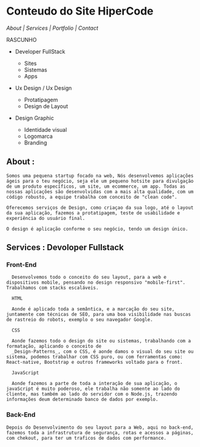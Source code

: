  # Conteudo do Site HiperCode

_About | Services | Portfolio | Contact_


RASCUNHO
- Developer FullStack
  - Sites
  - Sistemas 
  - Apps  

- Ux Design / Ux Design
  - Protatipagem
  - Design de Layout

- Design Graphic
  - Identidade visual
  - Logomarca
  - Branding 


## __About__ :

```
Somos uma pequena startup focado na web, Nós desenvolvemos aplicações ágeis para o teu negócio, seja ele um pequeno hotsite para divulgação de um produto específicos, um site, um ecommerce, um app. Todas as nossas aplicações são desenvolvidas com a mais alta qualidade, com um código robusto, a equipe trabalha com conceito de "clean code".

Oferecemos serviços de Design, como criaçao da sua logo, até o layout da sua aplicação, fazemos a protatipagem, teste de usabilidade e experiência do usuário final.

O design é aplicação conforme o seu negócio, tendo um design único.
```

## __Services__ : Devoloper Fullstack


### __Front-End__
```
  Desenvolvemos todo o conceito do seu layout, para a web e dispositivos mobile, pensando no design responsivo "mobile-first". Trabalhamos com stacks escaláveis. 

  HTML
  
  Aonde é aplicado toda a semântica, e a marcação do seu site, juntamente com técnicas de SEO, para uma boa visibilidade nas buscas de rastreio do robots, exemplo o seu navegador Google.  
  
  CSS

  Aonde fazemos todo o design do site ou sistemas, trabalhando com a formatação, aplicando o conceito de 
  _Design-Patterns_, com o CSS, é aonde damos o visual do seu site ou sistema, podemos trabalhar com CSS puro, ou com ferramentas como: React-native, Bootstrap e outros frameworks voltado para o front.
  
  JavaScript 

  Aonde fazemos a parte de toda a interação de sua aplicação, o javaScript é muito poderoso, ele trabalha não somente ao lado do cliente, mas também ao lado do servidor com o Node.js, trazendo informações deum determinado banco de dados por exemplo.

```

### Back-End
```
Depois do Desenvolvimento do seu layout para a Web, aqui no back-end, fazemos toda a infrastrutura de segurança, rotas e acessos a páginas, com chekout, para ter um traficos de dados com performance.

```